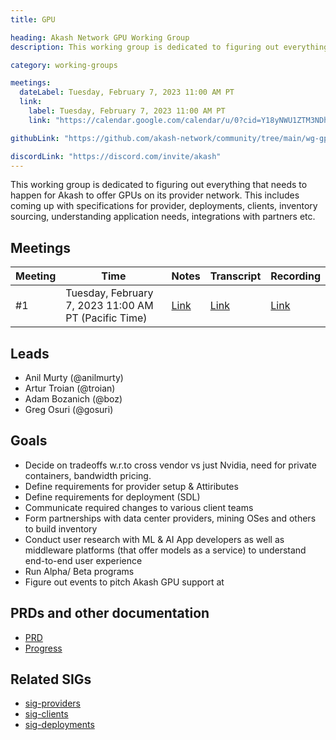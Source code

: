 ```yaml
---
title: GPU

heading: Akash Network GPU Working Group
description: This working group is dedicated to figuring out everything that needs to happen for Akash to offer GPUs on its provider network. This includes coming up with specifications for provider, deployments, clients, inventory sourcing, understanding application needs, integrations with partners etc.

category: working-groups

meetings:
  dateLabel: Tuesday, February 7, 2023 11:00 AM PT
  link:
    label: Tuesday, February 7, 2023 11:00 AM PT
    link: "https://calendar.google.com/calendar/u/0?cid=Y18yNWU1ZTM3NDhlNGM0YWI3YTU1ZjQxZmJjNWViZWJjYzBhMDNiNDBmYjAyODc4NWYxNDE1OWJmYWViZWExMmUyQGdyb3VwLmNhbGVuZGFyLmdvb2dsZS5jb20"

githubLink: "https://github.com/akash-network/community/tree/main/wg-gpu"

discordLink: "https://discord.com/invite/akash"
---
```


This working group is dedicated to figuring out everything that needs to happen for Akash to offer GPUs on its provider network. This includes coming up with specifications for provider, deployments, clients, inventory sourcing, understanding application needs, integrations with partners etc.

## Meetings

| Meeting | Time                                                 | Notes                                                                                          | Transcript                                                                                                | Recording                                                                                                                    |
| ------- | ---------------------------------------------------- | ---------------------------------------------------------------------------------------------- | --------------------------------------------------------------------------------------------------------- | ---------------------------------------------------------------------------------------------------------------------------- |
| #1      | Tuesday, February 7, 2023 11:00 AM PT (Pacific Time) | [Link](https://github.com/akash-network/community/blob/main/wg-gpu/meetings/001-2023-02-07.md) | [Link](https://github.com/akash-network/community/blob/main/wg-gpu/meetings/001-2023-02-07.md#transcript) | [Link](https://ulubxe7s3ulck6gkqezr25x66pfr5qmtphv2usi7aveb2yh5hn6q.arweave.net/ougbk_LdFiV4yoEzHXb-88sewZN566pJHwVIHWD9O30) |

## Leads

- Anil Murty (@anilmurty)
- Artur Troian (@troian)
- Adam Bozanich (@boz)
- Greg Osuri (@gosuri)

## Goals

- Decide on tradeoffs w.r.to cross vendor vs just Nvidia, need for private containers, bandwidth pricing.
- Define requirements for provider setup & Attiributes
- Define requirements for deployment (SDL)
- Communicate required changes to various client teams
- Form partnerships with data center providers, mining OSes and others to build inventory
- Conduct user research with ML & AI App developers as well as middleware platforms (that offer models as a service) to understand end-to-end user experience
- Run Alpha/ Beta programs
- Figure out events to pitch Akash GPU support at

## PRDs and other documentation

- [PRD](https://github.com/akash-network/community/blob/main/wg-gpu/prd.md)
- [Progress](https://github.com/akash-network/community/blob/main/wg-gpu/progress.md)

## Related SIGs

- [sig-providers](https://github.com/akash-network/community/tree/main/sig-providers)
- [sig-clients](https://github.com/akash-network/community/tree/main/sig-clients)
- [sig-deployments](https://github.com/akash-network/community/tree/main/sig-deployments)

